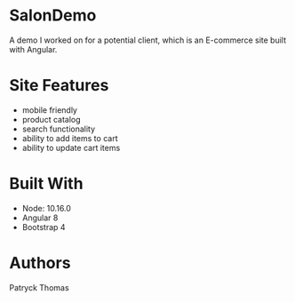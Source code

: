 # SalonDemo
A demo I worked on for a potential client, which is an E-commerce site built with Angular.

# Site Features
- mobile friendly
- product catalog
- search functionality
- ability to add items to cart
- ability to update cart items

# Built With
- Node: 10.16.0
- Angular 8
- Bootstrap 4

# Authors
Patryck Thomas
